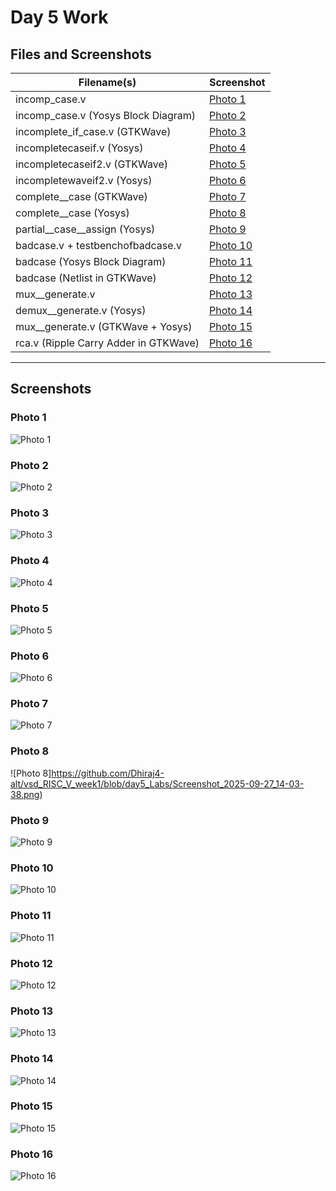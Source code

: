 # Day 5 Work

## Files and Screenshots

| Filename(s)                                 | Screenshot |
|---------------------------------------------|------------|
| incomp_case.v                            | [Photo 1](#photo-1) |
| incomp_case.v (Yosys Block Diagram)      | [Photo 2](#photo-2) |
| incomplete_if_case.v (GTKWave)            | [Photo 3](#photo-3) |
| incompletecaseif.v (Yosys)                  | [Photo 4](#photo-4) |
| incompletecaseif2.v (GTKWave)               | [Photo 5](#photo-5) |
| incompletewaveif2.v (Yosys)                 | [Photo 6](#photo-6) |
| complete__case (GTKWave)                    | [Photo 7](#photo-7) |
| complete__case (Yosys)                      | [Photo 8](#photo-8) |
| partial__case__assign (Yosys)               | [Photo 9](#photo-9) |
| badcase.v + testbenchofbadcase.v            | [Photo 10](#photo-10) |
| badcase (Yosys Block Diagram)               | [Photo 11](#photo-11) |
| badcase (Netlist in GTKWave)                | [Photo 12](#photo-12) |
| mux__generate.v                             | [Photo 13](#photo-13) |
| demux__generate.v (Yosys)                   | [Photo 14](#photo-14) |
| mux__generate.v (GTKWave + Yosys)           | [Photo 15](#photo-15) |
| rca.v (Ripple Carry Adder in GTKWave)       | [Photo 16](#photo-16) |

---

## Screenshots

### Photo 1
![Photo 1](https://github.com/Dhiraj4-alt/vsd_RISC_V_week1/blob/day5_Labs/Screenshot_2025-09-27_13-06-41.png)

### Photo 2
![Photo 2](https://github.com/Dhiraj4-alt/vsd_RISC_V_week1/blob/day5_Labs/Screenshot_2025-09-27_13-12-01.png)

### Photo 3
![Photo 3](https://github.com/Dhiraj4-alt/vsd_RISC_V_week1/blob/day5_Labs/Screenshot_2025-09-27_13-37-03.png)

### Photo 4
![Photo 4](https://github.com/Dhiraj4-alt/vsd_RISC_V_week1/blob/day5_Labs/Screenshot_2025-09-27_13-40-28.png)

### Photo 5
![Photo 5](https://github.com/Dhiraj4-alt/vsd_RISC_V_week1/blob/day5_Labs/Screenshot_2025-09-27_13-50-51.png)

### Photo 6
![Photo 6](https://github.com/Dhiraj4-alt/vsd_RISC_V_week1/blob/day5_Labs/Screenshot_2025-09-27_13-52-32.png)

### Photo 7
![Photo 7](https://github.com/Dhiraj4-alt/vsd_RISC_V_week1/blob/day5_Labs/Screenshot_2025-09-27_14-01-50.png)

### Photo 8
![Photo 8]https://github.com/Dhiraj4-alt/vsd_RISC_V_week1/blob/day5_Labs/Screenshot_2025-09-27_14-03-38.png)

### Photo 9
![Photo 9](photo9.png)

### Photo 10
![Photo 10](photo10.png)

### Photo 11
![Photo 11](photo11.png)

### Photo 12
![Photo 12](photo12.png)

### Photo 13
![Photo 13](photo13.png)

### Photo 14
![Photo 14](photo14.png)

### Photo 15
![Photo 15](photo15.png)

### Photo 16
![Photo 16](photo16.png)

